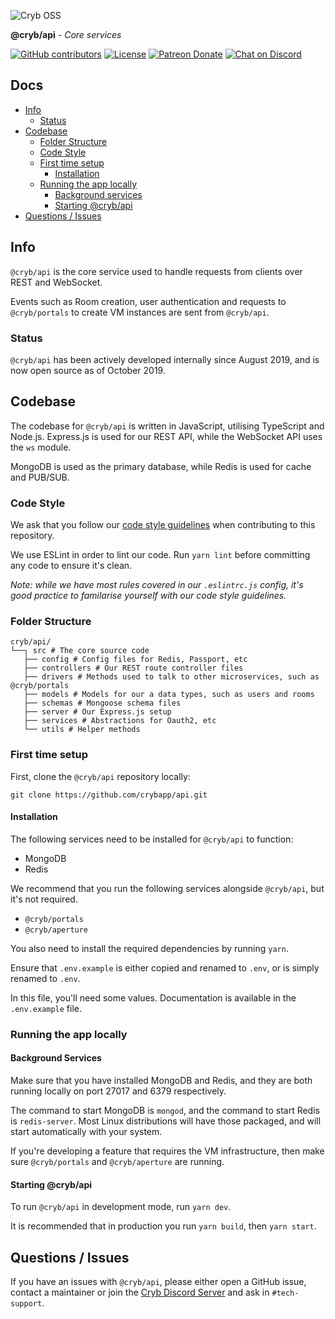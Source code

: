 ![Cryb OSS](.github/api-icon.png "@cryb/api Logo")

**@cryb/api** - _Core services_

[![GitHub contributors](https://img.shields.io/github/contributors/crybapp/api)](https://github.com/crybapp/api/graphs/contributors) [![License](https://img.shields.io/github/license/crybapp/api)](https://github.com/crybapp/api/blob/master/LICENSE) [![Patreon Donate](https://img.shields.io/badge/donate-Patreon-red.svg)](https://patreon.com/cryb) [![Chat on Discord](https://discord.com/api/guilds/594942455749672983/widget.png)](https://discord.gg/xdhEgD5)

## Docs

* [Info](#info)
  * [Status](#status)
* [Codebase](#codebase)
  * [Folder Structure](#folder-structure)
  * [Code Style](#code-style)
  * [First time setup](#first-time-setup)
    * [Installation](#installation)
  * [Running the app locally](#running-the-app-locally)
    * [Background services](#background-services)
    * [Starting @cryb/api](#starting-@cryb/api)
* [Questions / Issues](#questions--issues)

## Info

`@cryb/api` is the core service used to handle requests from clients over REST and WebSocket.

Events such as Room creation, user authentication and requests to `@cryb/portals` to create VM instances are sent from `@cryb/api`.

### Status

`@cryb/api` has been actively developed internally since August 2019, and is now open source as of October 2019.

## Codebase

The codebase for `@cryb/api` is written in JavaScript, utilising TypeScript and Node.js. Express.js is used for our REST API, while the WebSocket API uses the `ws` module.

MongoDB is used as the primary database, while Redis is used for cache and PUB/SUB.

### Code Style

We ask that you follow our [code style guidelines](https://github.com/crybapp/library/blob/master/code-style/STYLE.md) when contributing to this repository.

We use ESLint in order to lint our code. Run `yarn lint` before committing any code to ensure it's clean.

*Note: while we have most rules covered in our `.eslintrc.js` config, it's good practice to familarise yourself with our code style guidelines.*

### Folder Structure

```
cryb/api/
└──┐ src # The core source code
   ├── config # Config files for Redis, Passport, etc
   ├── controllers # Our REST route controller files
   ├── drivers # Methods used to talk to other microservices, such as @cryb/portals
   ├── models # Models for our a data types, such as users and rooms
   ├── schemas # Mongoose schema files
   ├── server # Our Express.js setup
   ├── services # Abstractions for Oauth2, etc
   └── utils # Helper methods
```

### First time setup

First, clone the `@cryb/api` repository locally:

```
git clone https://github.com/crybapp/api.git
```

#### Installation

The following services need to be installed for `@cryb/api` to function:

* MongoDB
* Redis

We recommend that you run the following services alongside `@cryb/api`, but it's not required.

* `@cryb/portals`
* `@cryb/aperture`

You also need to install the required dependencies by running `yarn`.

Ensure that `.env.example` is either copied and renamed to `.env`, or is simply renamed to `.env`.

In this file, you'll need some values. Documentation is available in the `.env.example` file.

### Running the app locally

#### Background Services

Make sure that you have installed MongoDB and Redis, and they are both running locally on port 27017 and 6379 respectively.

The command to start MongoDB is `mongod`, and the command to start Redis is `redis-server`.
Most Linux distributions will have those packaged, and will start automatically with your system.

If you're developing a feature that requires the VM infrastructure, then make sure `@cryb/portals` and `@cryb/aperture` are running.

#### Starting @cryb/api

To run `@cryb/api` in development mode, run `yarn dev`.

It is recommended that in production you run `yarn build`, then `yarn start`.

## Questions / Issues

If you have an issues with `@cryb/api`, please either open a GitHub issue, contact a maintainer or join the [Cryb Discord Server](https://discord.gg/xdhEgD5) and ask in `#tech-support`.
